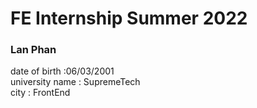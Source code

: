 # FE Internship Summer 2022

### Lan Phan<br>
date of birth :06/03/2001<br>
university name : SupremeTech<br>
city : FrontEnd